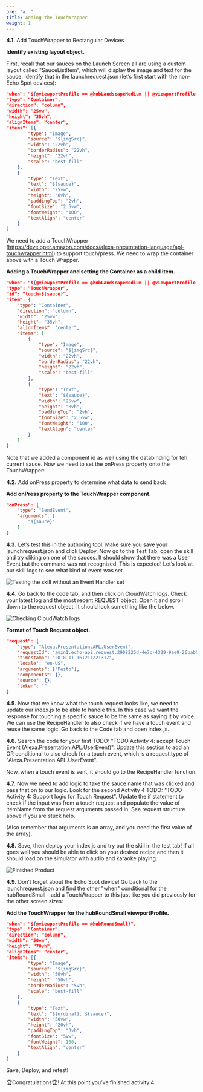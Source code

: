 ```yaml
---
pre: "a. "
title: Adding the TouchWrapper
weight: 1
---
```


**4.1.** Add TouchWrapper to Rectangular Devices

**Identify existing layout object.**

First, recall that our sauces on the Launch Screen all are using a
custom layout called "SauceListItem", which will display the image and
text for the sauce. Identify that in the launchrequest.json (let’s first
start with the non-Echo Spot
devices):

``` json
"when": "${@viewportProfile == @hubLandscapeMedium || @viewportProfile == @hubLandscapeLarge || @viewportProfile == @tvLandscapeXLarge}",
"type": "Container",
"direction": "column",
"width": "25vw",
"height": "35vh",
"alignItems": "center",
"items": [{
        "type": "Image",
        "source": "${imgSrc}",
        "width": "22vh",
        "borderRadius": "22vh",
        "height": "22vh",
        "scale": "best-fill"
    },
    {
        "type": "Text",
        "text": "${sauce}",
        "width": "25vw",
        "height": "8vh",
        "paddingTop": "2vh",
        "fontSize": "2.5vw",
        "fontWeight": "100",
        "textAlign": "center"
    }
]
```

We need to add a TouchWrapper
(<https://developer.amazon.com/docs/alexa-presentation-language/apl-touchwrapper.html>)
to support touch/press. We need to wrap the container above with a Touch
Wrapper.

**Adding a TouchWrapper and setting the Container as a child
item.**

``` json
"when": "${@viewportProfile == @hubLandscapeMedium || @viewportProfile == @hubLandscapeLarge || @viewportProfile == @tvLandscapeXLarge}",
"type": "TouchWrapper",
"id": "touch-${sauce}",
"item": {
    "type": "Container",
    "direction": "column",
    "width": "25vw",
    "height": "35vh",
    "alignItems": "center",
    "items": [
        {
            "type": "Image",
            "source": "${imgSrc}",
            "width": "22vh",
            "borderRadius": "22vh",
            "height": "22vh",
            "scale": "best-fill"
        },
        {
            "type": "Text",
            "text": "${sauce}",
            "width": "25vw",
            "height": "8vh",
            "paddingTop": "2vh",
            "fontSize": "2.5vw",
            "fontWeight": "100",
            "textAlign": "center"
        }
    ]
}
```

Note that we added a component id as well using the databinding for teh
current sauce. Now we need to set the onPress property onto the
TouchWrapper:

**4.2.** Add onPress property to determine what data to send back

**Add onPress property to the TouchWrapper component.**

``` json
"onPress": {
    "type": "SendEvent",
    "arguments": [
        "${sauce}"
    ]
}
```

**4.3.** Let’s test this in the authoring tool. Make sure you save your
launchrequest.json and click Deploy. Now go to the Test Tab, open the
skill and try cliking on one of the sauces. It should show that there
was a User Event but the command was not recognized. This is expected\!
Let’s look at our skill logs to see what kind of event was set.

![Testing the skill without an Event Handler
set](/images/a4-4.3-touchEvent-noHandler.gif)

**4.4.** Go back to the code tab, and then click on CloudWatch logs.
Check your latest log and the most recent REQUEST object. Open it and
scroll down to the request object. It should look something like the
below.

![Checking CloudWatch logs](/images/a4-4.4-checkLogs.gif)

**Format of Touch Request object.**

``` json
"request": {
    "type": "Alexa.Presentation.APL.UserEvent",
    "requestId": "amzn1.echo-api.request.2908225d-4e7c-4329-9ae9-26bab066e5c1",
    "timestamp": "2018-11-16T21:22:31Z",
    "locale": "en-US",
    "arguments": ["Pesto"],
    "components": {},
    "source": {},
    "token": ""
}
```

**4.5.** Now that we know what the touch request looks like, we need to
update our index.js to be able to handle this. In this case we want the
response for touching a specific sauce to be the same as saying it by
voice. We can use the RecipeHandler to also check if we have a touch
event and reuse the same logic. Go back to the Code tab and open
index.js.

**4.6.** Search the code for your first TODO: "TODO Activity 4: accept
Touch Event (Alexa.Presentation.APL.UserEvent)". Update this section to
add an OR conditional to also check for a touch event, which is a
request.type of "Alexa.Presentation.APL.UserEvent".

Now, when a touch event is sent, it should go to the RecipeHandler
function.

**4.7.** Now we need to add logic to take the sauce name that was
clicked and pass that on to our logic. Look for the second Activity 4
TODO: "TODO Activity 4: Support logic for Touch Request". Update the if
statement to check if the input was from a touch request and populate
the value of itemName from the request arguments passed in. See request
structure above if you are stuck help.

(Also remember that arguments is an array, and you need the first value
of the array).

**4.8.** Save, then deploy your index.js and try out the skill in the
test tab\! If all goes well you should be able to click on your desired
recipe and then it should load on the simulator with audio and karaoke
playing.

![Finished Product](/images/a4-4.7-finishedProduct.gif)

**4.9.** Don’t forget about the Echo Spot device\! Go back to the
launchrequest.json and find the other "when" conditional for the
hubRoundSmall - add a TouchWrapper to this just like you did previously
for the other screen sizes:

**Add the TouchWrapper for the hubRoundSmall viewportProfile.**

``` json
"when": "${@viewportProfile == @hubRoundSmall}",
"type": "Container",
"direction": "column",
"width": "50vw",
"height": "70vh",
"alignItems": "center",
"items": [{
        "type": "Image",
        "source": "${imgSrc}",
        "width": "50vh",
        "height": "50vh",
        "borderRadius": "5vh",
        "scale": "best-fill"
    },
    {
        "type": "Text",
        "text": "${ordinal}. ${sauce}",
        "width": "50vw",
        "height": "20vh",
        "paddingTop": "3vh",
        "fontSize": "5vw",
        "fontWeight": 100,
        "textAlign": "center"
    }
]
```

Save, Deploy, and retest\!

🏆Congratulations🏆\! At this point you’ve finished activity 4.
